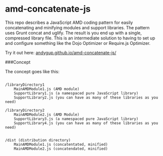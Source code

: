 amd-concatenate-js
==================

This repo describes a JavaScript AMD coding pattern for easily concatenating and minifying modules and support libraries. The pattern uses Grunt concat and uglify. The result is you end up with a single, compressed library file. This is an intermediate solution to having to set up and configure something like the Dojo Optimizer or Require.js Optimizer.

Try it out here: [andygup.github.io/amd-concatenate-js/](andygup.github.io/amd-concatenate-js/)

###Concept

The concept goes like this:

```

/libraryDirectory1
    MainAMDModule1.js (AMD module)
    SupportLibrary1.js (a namespaced pure JavaScript library)
	SupportLibrary2.js (you can have as many of these libraries as you need)

/libraryDirectory2
	MainAMDModule2.js (AMD Module)
	SupportLibrary3.js (a namespaced pure JavaScript library)
	SupportLibrary4.js (you can have as many of these libraries as you need)


/dist (distribution directory)
	MainAMDModule1.js (concatentated, minified)
	MainAMDModule2.js (concatendated, minified)

```